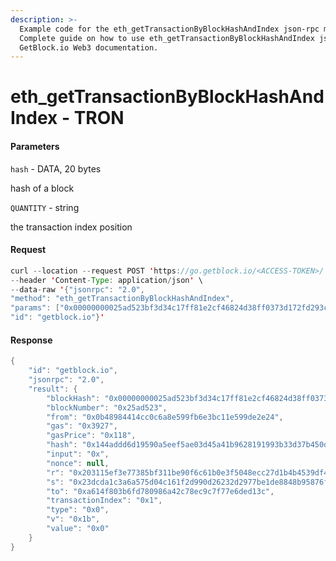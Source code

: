 ```yaml
---
description: >-
  Example code for the eth_getTransactionByBlockHashAndIndex json-rpc method.
  Сomplete guide on how to use eth_getTransactionByBlockHashAndIndex json-rpc in
  GetBlock.io Web3 documentation.
---
```


# eth\_getTransactionByBlockHashAndIndex - TRON

#### Parameters

`hash` - DATA, 20 bytes

hash of a block

`QUANTITY` - string

the transaction index position

#### Request

```java
curl --location --request POST 'https://go.getblock.io/<ACCESS-TOKEN>/' \
--header 'Content-Type: application/json' \
--data-raw '{"jsonrpc": "2.0",
"method": "eth_getTransactionByBlockHashAndIndex",
"params": ["0x00000000025ad523bf3d34c17ff81e2cf46824d38ff0373d172fd293ca7e651f", "0x1"],
"id": "getblock.io"}'
```

#### Response

```java
{
    "id": "getblock.io",
    "jsonrpc": "2.0",
    "result": {
        "blockHash": "0x00000000025ad523bf3d34c17ff81e2cf46824d38ff0373d172fd293ca7e651f",
        "blockNumber": "0x25ad523",
        "from": "0x0b48984414cc0c6a8e599fb6e3bc11e599de2e24",
        "gas": "0x3927",
        "gasPrice": "0x118",
        "hash": "0x144addd6d19590a5eef5ae03d45a41b9628191993b33d37b450d7fdf89525926",
        "input": "0x",
        "nonce": null,
        "r": "0x203115ef3e77385bf311be90f6c61b0e3f5048ecc27d1b4b4539df4bacadc9aa",
        "s": "0x23dcda1c3a6a575d04c161f2d990d26232d2977be1de8848b95876f9a1ece307",
        "to": "0xa614f803b6fd780986a42c78ec9c7f77e6ded13c",
        "transactionIndex": "0x1",
        "type": "0x0",
        "v": "0x1b",
        "value": "0x0"
    }
}
```
